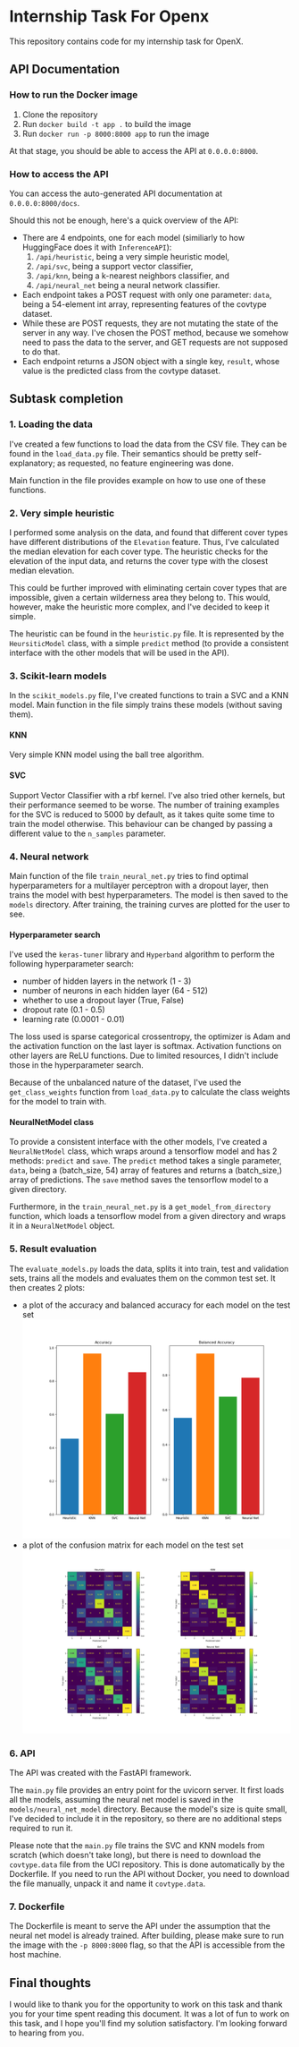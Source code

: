 # Internship Task For Openx

This repository contains code for my internship task for OpenX. 

## API Documentation

### How to run the Docker image

1. Clone the repository
2. Run `docker build -t app .` to build the image
3. Run `docker run -p 8000:8000 app` to run the image 

At that stage, you should be able to access the API at `0.0.0.0:8000`.

### How to access the API

You can access the auto-generated API documentation at `0.0.0.0:8000/docs`.

Should this not be enough, here's a quick overview of the API:

* There are 4 endpoints, one for each model (similiarly to how HuggingFace does it with `InferenceAPI`): 
    1. `/api/heuristic`, being a very simple heuristic model,
    2. `/api/svc`, being a support vector classifier,
    3. `/api/knn`, being a k-nearest neighbors classifier, and
    4. `/api/neural_net` being a neural network classifier.
* Each endpoint takes a POST request with only one parameter: `data`, being a 54-element int array, representing features of the covtype dataset.
* While these are POST requests, they are not mutating the state of the server in any way. I've chosen the POST method, because we somehow need to pass the data to the server, and GET requests are not supposed to do that.
* Each endpoint returns a JSON object with a single key, `result`, whose value is the predicted class from the covtype dataset.

## Subtask completion

### 1. Loading the data

I've created a few functions to load the data from the CSV file. They can be found in the `load_data.py` file. Their semantics should be pretty self-explanatory; as requested, no feature engineering was done. 

Main function in the file provides example on how to use one of these functions.

### 2. Very simple heuristic

I performed some analysis on the data, and found that different cover types have different distributions of the `Elevation` feature. Thus, I've calculated the median elevation for each cover type. The heuristic checks for the elevation of the input data, and returns the cover type with the closest median elevation.

This could be further improved with eliminating certain cover types that are impossible, given a certain wilderness area they belong to. This would, however, make the heuristic more complex, and I've decided to keep it simple.

The heuristic can be found in the `heuristic.py` file. It is represented by the `HeursiticModel` class, with a simple `predict` method (to provide a consistent interface with the other models that will be used in the API).

### 3. Scikit-learn models

In the `scikit_models.py` file, I've created functions to train a SVC and a KNN model. Main function in the file simply trains these models (without saving them).

#### KNN

Very simple KNN model using the ball tree algorithm.

#### SVC

Support Vector Classifier with a rbf kernel. I've also tried other kernels, but their performance seemed to be worse. The number of training examples for the SVC is reduced to 5000 by default, as it takes quite some time to train the model otherwise. This behaviour can be changed by passing a different value to the `n_samples` parameter.

### 4. Neural network

Main function of the file `train_neural_net.py` tries to find optimal hyperparameters for a multilayer perceptron with a dropout layer, then trains the model with best hyperparameters. The model is then saved to the `models` directory. After training, the training curves are plotted for the user to see.

#### Hyperparameter search

I've used the `keras-tuner` library and `Hyperband` algorithm to perform the following hyperparameter search:

* number of hidden layers in the network (1 - 3)
* number of neurons in each hidden layer (64 - 512)
* whether to use a dropout layer (True, False)
* dropout rate (0.1 - 0.5)
* learning rate (0.0001 - 0.01)

The loss used is sparse categorical crossentropy, the optimizer is Adam and the activation function on the last layer is softmax. Activation functions on other layers are ReLU functions. Due to limited resources, I didn't include those in the hyperparameter search.

Because of the unbalanced nature of the dataset, I've used the `get_class_weights` function from `load_data.py` to calculate the class weights for the model to train with.

#### NeuralNetModel class

To provide a consistent interface with the other models, I've created a `NeuralNetModel` class, which wraps around a tensorflow model and has 2 methods: `predict` and `save`. The `predict` method takes a single parameter, `data`, being a (batch_size, 54) array of features and returns a (batch_size,) array of predictions. The `save` method saves the tensorflow model to a given directory. 

Furthermore, in the `train_neural_net.py` is a `get_model_from_directory` function, which loads a tensorflow model from a given directory and wraps it in a `NeuralNetModel` object.

### 5. Result evaluation

The `evaluate_models.py` loads the data, splits it into train, test and validation sets, trains all the models and evaluates them on the common test set. It then creates 2 plots:

* a plot of the accuracy and balanced accuracy for each model on the test set
![](plots/test_accuracies.png)
* a plot of the confusion matrix for each model on the test set
![](plots/confusion_matrices.png)

### 6. API

The API was created with the FastAPI framework.

The `main.py` file provides an entry point for the uvicorn server. It first loads all the models, assuming the neural net model is saved in the `models/neural_net_model` directory. Because the model's size is quite small, I've decided to include it in the repository, so there are no additional steps required to run it. 

Please note that the `main.py` file trains the SVC and KNN models from scratch (which doesn't take long), but there is need to download the `covtype.data` file from the UCI repository. This is done automatically by the Dockerfile. If you need to run the API without Docker, you need to download the file manually, unpack it and name it `covtype.data`.


### 7. Dockerfile

The Dockerfile is meant to serve the API under the assumption that the neural net model is already trained. After building, please make sure to run the image with the `-p 8000:8000` flag, so that the API is accessible from the host machine.


## Final thoughts

I would like to thank you for the opportunity to work on this task and thank you for your time spent reading this document. It was a lot of fun to work on this task, and I hope you'll find my solution satisfactory. I'm looking forward to hearing from you.